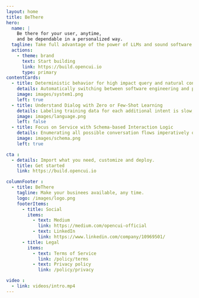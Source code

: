 ```yaml
---
layout: home
title: BeThere
hero:  
  name: |
    Be there for your user, anytime,
    and be dependable in a personalized way.
  tagline: Take full advantage of the power of LLMs and sound software engineering.
  actions:
    - theme: brand
      text: Start building
      link: https://build.opencui.io
      type: primary
contentCards:
  - title: Deterministic behavior for high impact query and natural converage for rest
    details: Automatically switching between software engineering and prompt engineering, our dual-process approach always deliver cost-effective conversational experience for both your APIs and content.
    image: images/system1.png
    left: true
  - title: Understand Dialog with Zero or Few-Shot Learning
    details: Labeling training data for each additional intent is slow, expensive, and now unnecessary with LLMs. Without this step, you can focus on interaction logic and move at warp speed.
    image: images/language.png
    left: false
  - title: Focus on Service with Schema-based Interaction Logic 
    details: Enumerating all possible conversation flows imperatively often results in a poor user experience and high costs. Schema-based declarative interaction logic changes that.
    image: images/schema.png
    left: true

cta :
  - details: Import what you need, customize and deploy.
    title: Get started
    link: https://build.opencui.io

columnFooter :
  - title: BeThere
    tagline: Make your businees available, any time.
    logo: /images/logo.png
    footerItems:
      - title: Social
        items:
          - text: Medium
            link: https://medium.com/opencui-official
          - text: LinkedIn
            link: https://www.linkedin.com/company/10969501/
      - title: Legal
        items:
          - text: Terms of Service
            link: /policy/terms
          - text: Privacy policy
            link: /policy/privacy

video :
  - link: videos/intro.mp4
---
```


